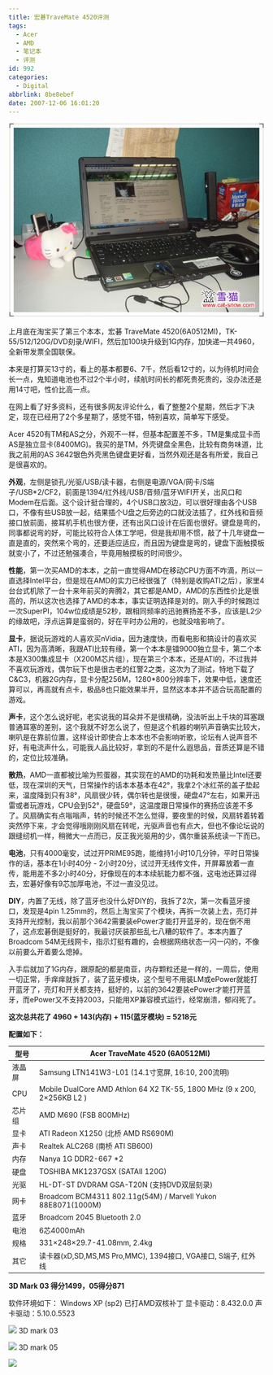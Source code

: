 ```yaml
---
title: 宏碁TraveMate 4520评测
tags:
  - Acer
  - AMD
  - 笔记本
  - 评测
id: 992
categories:
  - Digital
abbrlink: 8be8ebef
date: 2007-12-06 16:01:20
---
```


![](/images/2007/12/06_200712141948023373_12763.jpg)

上月底在淘宝买了第三个本本，宏碁 TraveMate 4520(6A0512MI)，TK-55/512/120G/DVD刻录/WIFI，然后加100块升级到1G内存，加快递一共4960，全新带发票全国联保。

本来是打算买13寸的，看上的基本都要6、7千，然后看12寸的，以为待机时间会长一点，鬼知道电池也不过2个半小时，续航时间长的都死贵死贵的，没办法还是用14寸吧，性价比高一点。

在网上看了好多资料，还有很多网友评论什么，看了整整2个星期，然后才下决定，现在已经用了2个多星期了，感觉不错，特别喜欢，简单写下感受。

Acer 4520有TM和AS之分，外观不一样，但基本配置差不多，TM是集成显卡而AS是独立显卡(8400MG)。我买的是TM，外壳键盘全黑色，比较有商务味道，比我之前用的AS 3642银色外壳黑色键盘更好看，当然外观还是各有所爱，我自己是很喜欢的。
<!--more-->

**外观**，左侧是锁孔/光驱/USB/读卡器，右侧是电源/VGA/网卡/S端子/USB*2/CF2，前面是1394/红外线/USB/音频/蓝牙WIFI开关，出风口和Modem在后面。这个设计挺合理的，4个USB口放3边，可以很好理由各个USB口，不像有些USB放一起，结果插个U盘之后旁边的口就没法插了，红外线和音频接口放前面，接耳机手机也很方便，还有出风口设计在后面也很好。键盘是弯的，同事都说弯的好，可能比较符合人体工学吧，但是我却用不惯，敲了十几年键盘一直是直的，突然来个弯的，还要适应适应，而且因为键盘是弯的，键盘下面触摸板就变小了，不过还勉强凑合，毕竟用触摸板的时间很少。

**性能**，第一次买AMD的本本，之前一直觉得AMD在移动CPU方面不咋滴，所以一直选择Intel平台，但是现在AMD的实力已经很强了（特别是收购ATI之后），家里4台台式机除了一台十来年前买的奔腾2，其它都是AMD，AMD的东西性价比是很高的，所以这次也选择了AMD的本本，事实证明选择是对的。刚入手的时候跑过一次SuperPI，104w位成绩是52秒，跟相同频率的迅驰赛扬差不多，应该是L2少的缘故吧，浮点运算是蛮弱的，好在平时办公用的，也就没啥影响了。

**显卡**，据说玩游戏的人喜欢买nVidia，因为速度快，而看电影和搞设计的喜欢买ATI，因为高清晰，我跟ATI比较有缘，第一个本本是镭9000独立显卡，第二个本本是X300集成显卡（X200M芯片组），现在第三个本本，还是ATI的，不过我并不喜欢玩游戏，偶尔玩下也是很古老的红警2之类，这次为了测试，特地下载了C&amp;C3，机器2G内存，显卡分配256M，1280*800分辨率下，效果中低，速度还算可以，再高就有点卡，极品8也只能效果半开，显然这本本并不适合玩高配置的游戏。

**声卡**，这个怎么说好呢，老实说我的耳朵并不是很精确，没法听出上千块的耳塞跟普通耳塞的差别，这个我就不好怎么说了，但是这个机器的喇叭声音确实比较大，喇叭是在靠前位置，这样设计即使合上本本也不会影响听歌，论坛有人说声音不好，有电流声什么，可能我人品比较好，拿到的不是什么遐思品，音质还算是不错的，定位比较准确。

**散热**，AMD一直都被比喻为煎蛋器，其实现在的AMD的功耗和发热量比Intel还要低，现在深圳的天气，日常操作的话本本基本在42&deg;，我拿2个冰红茶的盖子垫起来，温度降到只有38&deg;，风扇很少转，偶尔转也是很慢，硬盘47&deg;左右，如果开迅雷或者玩游戏，CPU会到52&deg;，硬盘59&deg;，这温度跟日常操作的赛扬应该差不多了。风扇确实有点嗡嗡声，转的时候还不怎么觉得，要夜里的时候，风扇转着转着突然停下来，才会觉得哦刚刚风扇在转呢，光驱声音也有点大，但也不像论坛说的跟缝纫机一样，稍微大一点而已，反正我光驱用的少，偶尔重装系统读一下而已。

**电池**，只有4000毫安，试过开PRIME95跑，能维持1小时10几分钟，平时日常操作的话，基本在1小时40分 - 2小时20分，试过开无线传文件，开屏幕放着一直传，能用差不多2小时40分，好像现在的本本续航能力都不强，这电池还算过得去，宏碁好像有9芯加厚电池，不过一直没见过。

**DIY**，内置了无线，除了蓝牙也没什么好DIY的，我拆了2次，第一次看蓝牙接口，发现是4pin 1.25mm的，然后上淘宝买了个模块，再拆一次装上去，亮灯并支持开光控制，我以前那个3642需要装ePower才能打开蓝牙的，现在倒不用了，这点宏碁倒是挺好的，我最讨厌装那些乱七八糟的软件了。本本内置了Broadcom 54M无线网卡，指示灯挺有趣的，会根据网络状态一闪一闪的，不像以前要么开着要么熄掉。

入手后就加了1G内存，跟原配的都是南亚，内存颗粒还是一样的，一周后，使用一切正常，手痒痒就拆了，装了蓝牙模块，这个型号不用装LM或ePower就能打开蓝牙了，亮灯和开关都支持，挺好的，以前的3642要装ePower才能打开蓝牙，而ePower又不支持2003，只能用XP兼容模式运行，经常崩溃，郁闷死了。

**这次总共花了 4960 + 143(内存) + 115(蓝牙模块) = 5218元**

**配置如下：**

型号|Acer TraveMate 4520 (6A0512MI)
-|-
液晶屏|Samsung LTN141W3-L01 (14.1寸宽屏, 16:10, 200流明)
CPU|Mobile DualCore AMD Athlon 64 X2 TK-55, 1800 MHz (9 x 200, 2&times;256KB L2 )
芯片组|AMD M690 (FSB 800MHz)
显卡|ATI Radeon X1250 (北桥 AMD RS690M)
声卡|Realtek ALC268 (南桥 ATI SB600)
内存|Nanya 1G DDR2-667 *2
硬盘|TOSHIBA MK1237GSX (SATAII 120G)
光驱|HL-DT-ST DVDRAM GSA-T20N (支持DVD双层刻录)
网卡|Broadcom BCM4311 802.11g(54M) / Marvell Yukon 88E8071(1000M)
蓝牙|Broadcom 2045 Bluetooth 2.0
电池|6芯4000mAh
规格|331&times;248&times;29.7-41.08mm, 2.4kg
其它|读卡器(xD,SD,MS,MS Pro,MMC), 1394接口, VGA接口, S端子, 红外线

**3D Mark 03 得分1499，05得分871**

软件环境如下：
  Windows XP (sp2)
  已打AMD双核补丁
  显卡驱动：8.432.0.0
  声卡驱动：5.10.0.5523

![](/blog/upload/2007/12/200712201308573644.JPG)
3D mark 03

![](/blog/upload/2007/12/200712201309046011.JPG)
3D mark 05

![](/blog/upload/2007/12/200712201309091562.JPG)